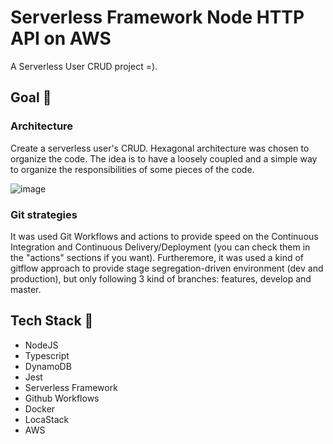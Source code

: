 # Serverless Framework Node HTTP API on AWS

A Serverless User CRUD project =).

## Goal 🎯

### Architecture

Create a serverless user's CRUD. Hexagonal architecture was chosen to organize the code. The idea is to have a loosely coupled and a simple way to organize the responsibilities of some pieces of the code.

![image](https://github.com/ljsomm/user-crud-api-serverless/assets/48564798/6342066d-810e-4671-a84d-e8b99a8a5ead)


### Git strategies

It was used Git Workflows and actions to provide speed on the Continuous Integration and Continuous Delivery/Deployment (you can check them in the "actions" sections if you want). Furtheremore, it was used a kind of gitflow approach to provide stage segregation-driven environment (dev and production), but only following 3 kind of branches: features, develop and master.


## Tech Stack 🚀

- NodeJS
- Typescript
- DynamoDB
- Jest
- Serverless Framework
- Github Workflows
- Docker
- LocaStack
- AWS

